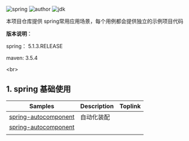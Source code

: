 ![spring](https://img.shields.io/badge/spring-5.1.3.RELEASE-brightgreen.svg)     ![author](https://img.shields.io/badge/author-quhaichuan-orange.svg)     ![jdk](https://img.shields.io/badge/jdk->=1.8-blue.svg)

本项目仓库提供 spring常用应用场景，每个用例都会提供独立的示例项目代码

**版本说明**：

spring： 5.1.3.RELEASE

maven:   3.5.4

<br\>

## 1. spring 基础使用

| Samples                                                | Description | Toplink |
| ------------------------------------------------------ | ----------- | ------- |
| [spring-autocomponent](spring/spring-autocomponent)    | 自动化装配  |         |
| [spring-autocomponent](./spring/spring-autocomponent/) |             |         |
|                                                        |             |         |

